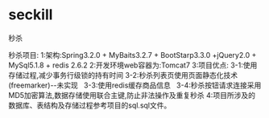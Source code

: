 # seckill
秒杀

秒杀项目: 
  1:架构:Spring3.2.0 + MyBaits3.2.7 + BootStarp3.3.0 +jQuery2.0 + MySql5.1.8 + redis 2.6.2
  2:开发环境web容器为:Tomcat7 
  3:项目优点: 
    3-1:使用存储过程,减少事务行级锁的持有时间 
    3-2:秒杀列表页使用页面静态化技术(freemarker)--未实现 
    3-3:使用redis缓存商品信息
    3-4:秒杀按钮请求连接采用MD5加密算法,数据存储使用联合主键,防止非法操作及重复秒杀 
  4:项目所涉及的数据库、表结构及存储过程参考项目的sql.sql文件。

